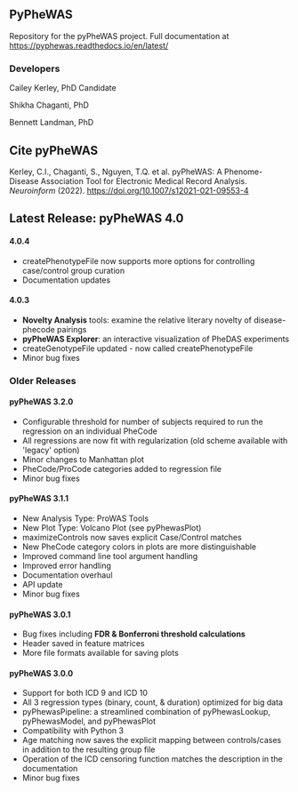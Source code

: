 ## PyPheWAS

Repository for the pyPheWAS project.
Full documentation at https://pyphewas.readthedocs.io/en/latest/

### Developers
Cailey Kerley, PhD Candidate

Shikha Chaganti, PhD

Bennett Landman, PhD

## Cite pyPheWAS
Kerley, C.I., Chaganti, S., Nguyen, T.Q. et al. pyPheWAS: A Phenome-Disease Association Tool for Electronic Medical Record Analysis. *Neuroinform* (2022). https://doi.org/10.1007/s12021-021-09553-4


## Latest Release: pyPheWAS 4.0

#### 4.0.4
- createPhenotypeFile now supports more options for controlling case/control group curation
- Documentation updates

#### 4.0.3
- **Novelty Analysis** tools: examine the relative literary novelty of disease-phecode pairings
- **pyPheWAS Explorer**: an interactive visualization of PheDAS experiments
- createGenotypeFile updated - now called createPhenotypeFile
- Minor bug fixes


### Older Releases

#### pyPheWAS 3.2.0
- Configurable threshold for number of subjects required to run the regression on an individual PheCode
- All regressions are now fit with regularization (old scheme available with 'legacy' option)
- Minor changes to Manhattan plot
- PheCode/ProCode categories added to regression file
- Minor bug fixes

#### pyPheWAS 3.1.1
- New Analysis Type: ProWAS Tools
- New Plot Type: Volcano Plot (see pyPhewasPlot)
- maximizeControls now saves explicit Case/Control matches
- New PheCode category colors in plots are more distinguishable
- Improved command line tool argument handling
- Improved error handling
- Documentation overhaul
- API update
- Minor bug fixes

#### pyPheWAS 3.0.1
- Bug fixes including __FDR & Bonferroni threshold calculations__
- Header saved in feature matrices
- More file formats available for saving plots

#### pyPheWAS 3.0.0
- Support for both ICD 9 and ICD 10
- All 3 regression types (binary, count, & duration) optimized for big data
- pyPhewasPipeline: a streamlined combination of pyPhewasLookup, pyPhewasModel, and pyPhewasPlot
- Compatibility with Python 3
- Age matching now saves the explicit mapping between controls/cases in addition to the resulting group file
- Operation of the ICD censoring function matches the description in the documentation
- Minor bug fixes
